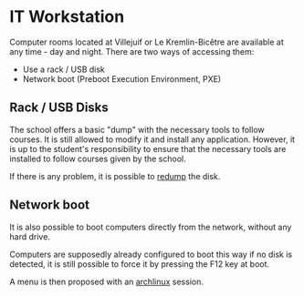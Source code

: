 # IT Workstation

Computer rooms located at Villejuif or Le Kremlin-Bicêtre are available at any time - day and night. There are two ways of accessing them:

 *  Use a rack / USB disk
 *  Network boot (Preboot Execution Environment, PXE)

## Rack / USB Disks

The school offers a basic "dump" with the necessary tools to follow courses. It is still allowed to modify it and install any application. However, it is up to the student's responsibility to ensure that the necessary tools are installed to follow courses given by the school.

If there is any problem, it is possible to [redump](redump.md) the disk.

## Network boot

It is also possible to boot computers directly from the network, without any hard drive.

Computers are supposedly already configured to boot this way if no disk is detected, it is still possible to force it by pressing the F12 key at boot.

A menu is then proposed with an [archlinux](archlinux_netboot.md) session.
